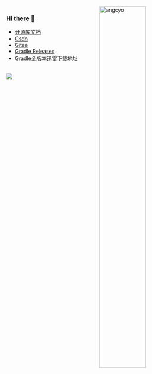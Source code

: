 <img align="right" width="50%" src="https://github-readme-stats.vercel.app/api?username=angcyo&show_icons=true&include_all_commits=true" alt="angcyo" />

### Hi there 👋

- [开源库文档](https://angcyo.gitee.io/doc)
- [Csdn](https://angcyo.blog.csdn.net)
- [Gitee](https://gitee.com/angcyo)
- [Gradle Releases](https://gradle.org/releases/)
- [Gradle全版本迅雷下载地址](https://angcyo.blog.csdn.net/article/details/78357512#Gradle_376)

<!--
<div>
  <a href="https://github.com/angcyo">
   <img align="center" src="https://github-readme-stats.vercel.app/api?username=angcyo&show_icons=true&include_all_commits=true" alt="angcyo" />
  </a>
</div>
-->

<br/>
<div>
  <a href="https://github.com/angcyo">
    <img align="center" src="https://github-readme-stats.vercel.app/api/top-langs/?username=angcyo&layout=compact" />
  </a>
</div>


<!--
**angcyo/angcyo** is a ✨ _special_ ✨ repository because its `README.md` (this file) appears on your GitHub profile.

Here are some ideas to get you started:

- 🔭 I’m currently working on ...
- 🌱 I’m currently learning ...
- 👯 I’m looking to collaborate on ...
- 🤔 I’m looking for help with ...
- 💬 Ask me about ...
- 📫 How to reach me: ...
- 😄 Pronouns: ...
- ⚡ Fun fact: ...
-->
